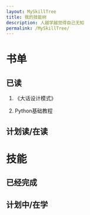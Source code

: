 ```yaml
---
layout: MySkillTree
title: 我的技能树
description: 人越学越觉得自己无知
permalink: /MySkillTree/
---
```


# 书单

## 已读

1.	《大话设计模式》

2.   Python基础教程 
## 计划读/在读

# 技能

## 已经完成



## 计划中/在学










